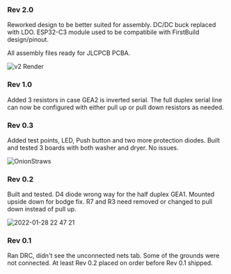 ### Rev 2.0

Reworked design to be better suited for assembly.  DC/DC buck replaced with LDO.  ESP32-C3 module used to be compatibile with FirstBuild design/pinout.

All assembly files ready for JLCPCB PCBA.

![v2 Render](https://github.com/user-attachments/assets/77eab417-817f-48a1-bfa4-fbe587ed5843)


### Rev 1.0

Added 3 resistors in case GEA2 is inverted serial.  The full duplex serial line can now be configured with either pull up or pull down resistors as needed.

### Rev 0.3

Added test points, LED, Push button and two more protection diodes.  Built and tested 3 boards with both washer and dryer.  No issues.

![OnionStraws](https://user-images.githubusercontent.com/10102873/151646053-841ecb00-9c4c-4cec-b6ba-a1de453bc428.png)

### Rev 0.2

Built and tested.  D4 diode wrong way for the half duplex GEA1.  Mounted upside down for bodge fix.  R7 and R3 need removed or changed to pull down instead of pull up.

![2022-01-28 22 47 21](https://user-images.githubusercontent.com/10102873/151646299-4b15c27d-1e0b-475f-a76f-1d3a9e918ef6.jpg)

### Rev 0.1

Ran DRC, didn't see the unconnected nets tab.  Some of the grounds were not connected.  At least Rev 0.2 placed on order before Rev 0.1 shipped.
